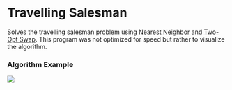 # Travelling Salesman

Solves the travelling salesman problem using [Nearest Neighbor](https://en.wikipedia.org/wiki/Nearest_neighbour_algorithm) 
and [Two-Opt Swap](https://en.wikipedia.org/wiki/Maze_generation_algorithm). This program was not optimized for speed but rather to
visualize the algorithm.

### Algorithm Example
![](https://media.giphy.com/media/69qzul6Dzc3ZRQx9Tv/giphy.gif)
